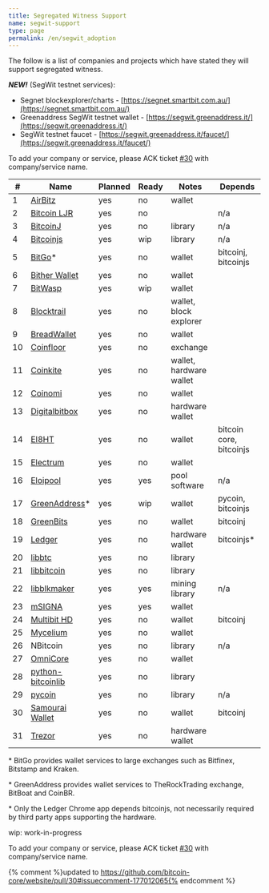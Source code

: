```yaml
---
title: Segregated Witness Support
name: segwit-support
type: page
permalink: /en/segwit_adoption
---
```


The follow is a list of companies and projects which have stated they will support segregated witness.

**_NEW!_** (SegWit testnet services):

- Segnet blockexplorer/charts - [https://segnet.smartbit.com.au/](https://segnet.smartbit.com.au/)
- Greenaddress SegWit testnet wallet - [https://segwit.greenaddress.it/](https://segwit.greenaddress.it/)
- SegWit testnet faucet - [https://segwit.greenaddress.it/faucet/](https://segwit.greenaddress.it/faucet/)

To add your company or service, please ACK ticket [#30] with company/service name.

|#|Name|Planned|Ready|Notes|Depends|
|-|----|-------|-----|-----|-------|
|1|[AirBitz](https://airbitz.co/)|yes|no|wallet||
|2|[Bitcoin LJR](http://luke.dashjr.org/programs/bitcoin-ljr/)|yes|no||n/a|
|3|[BitcoinJ](https://bitcoinj.github.io/)|yes|no|library|n/a|
|4|[Bitcoinjs](http://bitcoinjs.org/)|yes|wip|library|n/a|
|5|[BitGo](https://www.bitgo.com/)*|yes|no|wallet|bitcoinj, bitcoinjs|
|6|[Bither Wallet](https://bither.net/)|yes|no|wallet||
|7|[BitWasp](https://github.com/Bit-Wasp/bitcoin-php)|yes|wip|wallet||
|8|[Blocktrail](https://www.blocktrail.com/)|yes|no|wallet, block explorer||
|9|[BreadWallet](http://breadwallet.com/)|yes|no|wallet||
|10|[Coinfloor](https://www.coinfloor.co.uk/)|yes|no|exchange||
|11|[Coinkite](https://coinkite.com/)|yes|no|wallet, hardware wallet||
|12|[Coinomi](https://coinomi.com/)|yes|no|wallet||
|13|[Digitalbitbox](https://digitalbitbox.com/)|yes|no|hardware wallet||
|14|[EI8HT](http://ei8.ht/)|yes|no|wallet|bitcoin core, bitcoinjs|
|15|[Electrum](https://electrum.org/)|yes|no|wallet||
|16|[Eloipool](https://github.com/luke-jr/eloipool)|yes|yes|pool software|n/a|
|17|[GreenAddress](https://greenaddress.it/)*|yes|wip|wallet|pycoin, bitcoinjs|
|18|[GreenBits](https://www.greenbits.com/)|yes|no|wallet|bitcoinj|
|19|[Ledger](https://www.ledgerwallet.com/)|yes|no|hardware wallet|bitcoinjs*|
|20|[libbtc](https://github.com/libbtc)|yes|no|library||
|21|[libbitcoin](http://libbitcoin.dyne.org/)|yes|no|library||
|22|[libblkmaker](https://github.com/bitcoin/libblkmaker)|yes|yes|mining library|n/a|
|23|[mSIGNA](https://ciphrex.com/)|yes|yes|wallet||
|24|[Multibit HD](https://multibit.org/)|yes|no|wallet|bitcoinj|
|25|[Mycelium](https://mycelium.com/)|yes|no|wallet||
|26|NBitcoin|yes|no|library|n/a|
|27|[OmniCore](https://github.com/OmniLayer/omnicore)|yes|no|wallet||
|28|[python-bitcoinlib](https://github.com/petertodd/python-bitcoinlib)|yes|no|library||
|29|[pycoin](https://github.com/richardkiss/pycoin)|yes|no|library|n/a|
|30|[Samourai Wallet](http://samouraiwallet.com/)|yes|no|wallet|bitcoinj|
|31|[Trezor](http://satoshilabs.com/trezor/)|yes|no|hardware wallet||

\* BitGo provides wallet services to large exchanges such as Bitfinex, Bitstamp and Kraken.

\* GreenAddress provides wallet services to TheRockTrading exchange, BitBoat and CoinBR.

\* Only the Ledger Chrome app depends bitcoinjs, not necessarily required by third party apps supporting the hardware.

wip: work-in-progress

To add your company or service, please ACK ticket [#30] with company/service name.

[#30]: https://github.com/bitcoin-core/website/pull/30
{% comment %}updated to https://github.com/bitcoin-core/website/pull/30#issuecomment-177012065{% endcomment %}